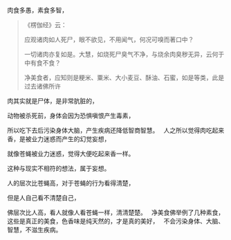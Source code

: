 肉食多愚，素食多智，

> 《楞伽经》云： 
> 
> 应观诸肉如人死尸，眼不欲见，不用闻气，何况可嗅而著口中？
> 
> 一切诸肉亦复如是。大慧，如烧死尸臭气不净，与烧余肉臭秽无异，云何于中有食不食？
> 
> 净美食者，应知则是粳米、粟米、大小麦豆、酥油、石蜜，如是等类，此是过去诸佛所许

肉其实就是尸体，是非常肮脏的，

动物被杀死前，身体会因为恐惧嗔恨产生毒素，

所以吃下去后污染身体大脑，产生疾病还降低智商智慧。
&nbsp;
人之所以觉得肉吃起来香，是被业力迷惑而产生的幻觉妄想，

就像苍蝇被业力迷惑，觉得大便吃起来香一样。

这种与现实不相符的想法，属于妄想。

人的层次比苍蝇高，对于苍蝇的行为看得清楚，

但是人自己看不清楚自己，

佛层次比人高，看人就像人看苍蝇一样，清清楚楚。
&nbsp;
净美食佛举例了几种素食，这些是真正的美食，色香味是纯天然的，才是真的美好，
&nbsp;
不会污染身体、大脑、智慧，不滋生疾病。